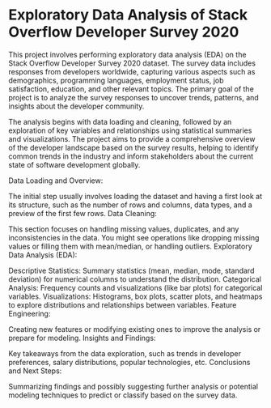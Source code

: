 # Exploratory Data Analysis of Stack Overflow Developer Survey 2020

This project involves performing exploratory data analysis (EDA) on the Stack Overflow Developer Survey 2020 dataset. The survey data includes responses from developers worldwide, capturing various aspects such as demographics, programming languages, employment status, job satisfaction, education, and other relevant topics. The primary goal of the project is to analyze the survey responses to uncover trends, patterns, and insights about the developer community.

The analysis begins with data loading and cleaning, followed by an exploration of key variables and relationships using statistical summaries and visualizations. The project aims to provide a comprehensive overview of the developer landscape based on the survey results, helping to identify common trends in the industry and inform stakeholders about the current state of software development globally.

Data Loading and Overview:

The initial step usually involves loading the dataset and having a first look at its structure, such as the number of rows and columns, data types, and a preview of the first few rows.
Data Cleaning:

This section focuses on handling missing values, duplicates, and any inconsistencies in the data. You might see operations like dropping missing values or filling them with mean/median, or handling outliers.
Exploratory Data Analysis (EDA):

Descriptive Statistics: Summary statistics (mean, median, mode, standard deviation) for numerical columns to understand the distribution.
Categorical Analysis: Frequency counts and visualizations (like bar plots) for categorical variables.
Visualizations: Histograms, box plots, scatter plots, and heatmaps to explore distributions and relationships between variables.
Feature Engineering:

Creating new features or modifying existing ones to improve the analysis or prepare for modeling.
Insights and Findings:

Key takeaways from the data exploration, such as trends in developer preferences, salary distributions, popular technologies, etc.
Conclusions and Next Steps:

Summarizing findings and possibly suggesting further analysis or potential modeling techniques to predict or classify based on the survey data.

